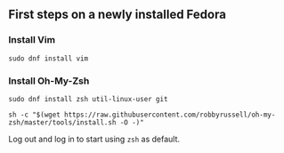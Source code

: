 ## First steps on a newly installed Fedora

### Install Vim
`sudo dnf install vim`

### Install Oh-My-Zsh

`sudo dnf install zsh util-linux-user git`

`sh -c "$(wget https://raw.githubusercontent.com/robbyrussell/oh-my-zsh/master/tools/install.sh -O -)"`

Log out and log in to start using `zsh` as default.

